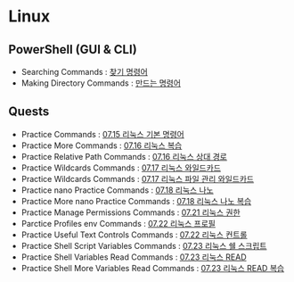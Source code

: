 # Linux
## PowerShell (GUI & CLI)
- Searching Commands : [찾기 명령어](codes/powershell_01.sh)
- Making Directory Commands : [만드는 명령어](codes/powershell_01.sh)
## Quests
- Practice Commands : [07.15 리눅스 기본 명령어](codes/quests/01_basic_linux_commands.md)
- Practice More Commands : [07.16 리눅스 복습](codes/quests/02_basic_more_linux_commands.md)
- Practice Relative Path Commands : [07.16 리눅스 상대 경로](codes/quests/03_relative_path_commands.md)
- Practice Wildcards Commands : [07.17 리눅스 와일드카드](codes/quests/04_linux_wildcards_commands.md)
- Practice Wildcards Commands : [07.17 리눅스 파일 관리 와일드카드](codes/quests/05_linux_file_management_wildcards_commands.md)
- Practice nano Practice Commands : [07.18 리눅스 나노](codes/quests/06_linux_nano_practice_problems.md)
- Practice More nano Practice Commands : [07.18 리눅스 나노 복습](codes/quests/07_linux_practice_problems.md)
- Practice Manage Permissions Commands : [07.21 리눅스 권한](codes/quests/08_linux_Manage_permissions.md)
- Parctice Profiles env Commands : [07.22 리눅스 프로필](codes/quests/09_linux_profiles_env.md)
- Practice Useful Text Controls Commands : [07.22 리눅스 컨트롤](codes/quests/10_linux_useful_text_controls.md)
- Practice Shell Script Variables Commands : [07.23 리눅스 쉘 스크립트](codes/quests/11_shell_script_variables.md)
- Practice Shell Variables Read Commands : [07.23 리눅스 READ](codes/quests/12_shell_variables_read.md)
- Practice Shell More Variables Read Commands : [07.23 리눅스 READ 복습](codes/quests/13_shell_more_variables_read.md)